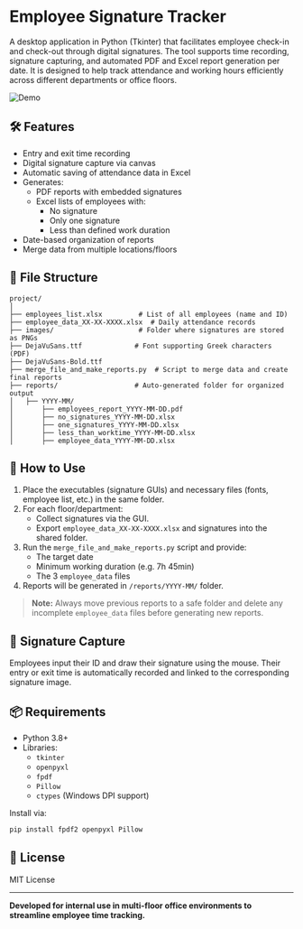# Employee Signature Tracker

A desktop application in Python (Tkinter) that facilitates employee check-in and check-out through digital signatures. The tool supports time recording, signature capturing, and automated PDF and Excel report generation per date. It is designed to help track attendance and working hours efficiently across different departments or office floors.

![Demo](path/to/demo.gif)

## 🛠 Features

- Entry and exit time recording
- Digital signature capture via canvas
- Automatic saving of attendance data in Excel
- Generates:
  - PDF reports with embedded signatures
  - Excel lists of employees with:
    - No signature
    - Only one signature
    - Less than defined work duration
- Date-based organization of reports
- Merge data from multiple locations/floors

## 📁 File Structure

```
project/
│
├── employees_list.xlsx         # List of all employees (name and ID)
├── employee_data_XX-XX-XXXX.xlsx  # Daily attendance records
├── images/                     # Folder where signatures are stored as PNGs
├── DejaVuSans.ttf             # Font supporting Greek characters (PDF)
├── DejaVuSans-Bold.ttf
├── merge_file_and_make_reports.py  # Script to merge data and create final reports
├── reports/                   # Auto-generated folder for organized output
│   ├── YYYY-MM/
│       ├── employees_report_YYYY-MM-DD.pdf
│       ├── no_signatures_YYYY-MM-DD.xlsx
│       ├── one_signatures_YYYY-MM-DD.xlsx
│       ├── less_than_worktime_YYYY-MM-DD.xlsx
│       ├── employee_data_YYYY-MM-DD.xlsx
```

## 🚀 How to Use

1. Place the executables (signature GUIs) and necessary files (fonts, employee list, etc.) in the same folder.
2. For each floor/department:
   - Collect signatures via the GUI.
   - Export `employee_data_XX-XX-XXXX.xlsx` and signatures into the shared folder.
3. Run the `merge_file_and_make_reports.py` script and provide:
   - The target date
   - Minimum working duration (e.g. 7h 45min)
   - The 3 `employee_data` files
4. Reports will be generated in `/reports/YYYY-MM/` folder.

> **Note:** Always move previous reports to a safe folder and delete any incomplete `employee_data` files before generating new reports.

## 🕋️ Signature Capture

Employees input their ID and draw their signature using the mouse. Their entry or exit time is automatically recorded and linked to the corresponding signature image.

## 📦 Requirements

- Python 3.8+
- Libraries:
  - `tkinter`
  - `openpyxl`
  - `fpdf`
  - `Pillow`
  - `ctypes` (Windows DPI support)

Install via:

```bash
pip install fpdf2 openpyxl Pillow
```

## 📁 License

MIT License

---

**Developed for internal use in multi-floor office environments to streamline employee time tracking.**

